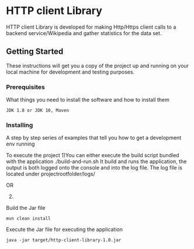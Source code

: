 # HTTP client Library

HTTP client Library is developed for making Http/Https client calls to a backend service/Wikipedia and gather statistics for the data set.

## Getting Started

These instructions will get you a copy of the project up and running on your local machine for development and testing purposes. 

### Prerequisites

What things you need to install the software and how to install them

```
JDK 1.8 or JDK 10, Maven
```

### Installing

A step by step series of examples that tell you how to get a development env running

To execute the project 
1)You can either execute the build script bundled with the application
./build-and-run.sh
It build and runs the application, the output is both logged onto the console and into the log file.
The log file is located under projectrootfolder/logs/

   OR

2) 

Build the Jar file

```
mvn clean install
```

Execute the Jar file for executing the application

```
java -jar target/http-client-library-1.0.jar
```
